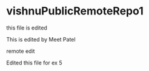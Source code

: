 # vishnuPublicRemoteRepo1

this file is edited

This is edited by Meet Patel

remote edit

Edited this file for ex 5

